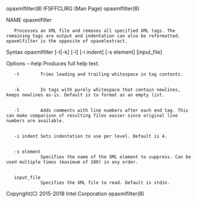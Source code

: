 
opaxmlfilter(8)                                                                             IFSFFCLIRG (Man Page)                                                                             opaxmlfilter(8)



NAME
       opaxmlfilter



       Processes an XML file and removes all specified XML tags. The remaining tags are output and indentation can also be reformatted. opaxmlfilter is the opposite of opaxmlextract.

Syntax
       opaxmlfilter [-t|-k] [-l] [-i indent] [-s element] [input_file]

Options
       --help    Produces full help text.


       -t        Trims leading and trailing whitespace in tag contents.


       -k        In tags with purely whitespace that contain newlines, keeps newlines as-is. Default is to format as an empty list.


       -l        Adds comments with line numbers after each end tag. This can make comparison of resulting files easier since original line numbers are available.


       -i indent Sets indentation to use per level. Default is 4.


       -s element
                 Specifies the name of the XML element to suppress. Can be used multiple times (maximum of 100) in any order.


       input_file
                 Specifies the XML file to read. Default is stdin.



Copyright(C) 2015-2018                                                                        Intel Corporation                                                                               opaxmlfilter(8)
